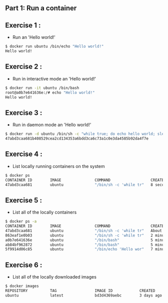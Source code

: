 ## Part 1: Run a container
## Exercise 1 : 
* Run an 'Hello world!'
```sh
$ docker run ubuntu /bin/echo "Hello world!"
Hello world!
```

## Exercise 2 : 
* Run in interactive mode an 'Hello world!'
```sh
$ docker run -it ubuntu /bin/bash
root@a0b7e641636e:/# echo "Hello world!"
Hello world!
```

## Exercise 3 : 
* Run in daemon mode an 'Hello world!'
```sh
$ docker run -d ubuntu /bin/sh -c "while true; do echo hello world; sleep 1; done"
47abd3caa681b408529cea2cd134353a6bdd3ca6c73a1c0e3da4585b92da4f7e
```

## Exercise 4 : 
* List locally running containers on the system
```sh
$ docker ps
CONTAINER ID        IMAGE               COMMAND                  CREATED             STATUS              PORTS               NAMES
47abd3caa681        ubuntu              "/bin/sh -c 'while tr"   8 seconds ago       Up 6 seconds                            compassionate_brattain
```

## Exercise 5 : 
* List all of the locally containers
```sh
$ docker ps -a
CONTAINER ID        IMAGE               COMMAND                  CREATED              STATUS                      PORTS               NAMES
47abd3caa681        ubuntu              "/bin/sh -c 'while tr"   About a minute ago   Up About a minute                               compassionate_brattain
863eaf1e0b03        ubuntu              "/bin/sh -c 'while tr"   2 minutes ago        Exited (2) 2 minutes ago                        backstabbing_cori
a0b7e641636e        ubuntu              "/bin/bash"              5 minutes ago        Exited (0) 3 minutes ago                        sharp_goldberg
ab84bf962872        ubuntu              "/bin/bash"              5 minutes ago        Exited (0) 5 minutes ago                        cranky_knuth
5f9914d06c85        ubuntu              "/bin/echo 'Hello wor"   7 minutes ago        Exited (0) 7 minutes ago                        pedantic_tesla
```

## Exercise 6 : 
* List all of the locally downloaded images
```sh
$ docker images
REPOSITORY          TAG                 IMAGE ID            CREATED             SIZE
ubuntu              latest              bd3d4369aebc        3 days ago          126.6 MB
```